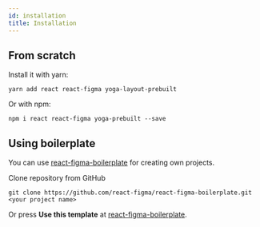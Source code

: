 ```yaml
---
id: installation
title: Installation
---
```


## From scratch

Install it with yarn:

```
yarn add react react-figma yoga-layout-prebuilt
```

Or with npm:

```
npm i react react-figma yoga-prebuilt --save
```

## Using boilerplate

You can use [react-figma-boilerplate](https://github.com/react-figma/react-figma-boilerplate) for creating own projects.

Clone repository from GitHub

```
git clone https://github.com/react-figma/react-figma-boilerplate.git <your project name>
```

Or press **Use this template** at [react-figma-boilerplate](https://github.com/react-figma/react-figma-boilerplate).




